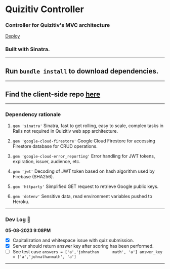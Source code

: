 # Quizitiv Controller
###  Controller for Quizitiv's MVC architecture 
[Deploy](https://quizitiv-controller.herokuapp.com/submit_answers)
### Built with Sinatra.
---
## Run `bundle install` to download dependencies. 
---
## Find the client-side repo [here](https://github.com/ryanmohamed/quizitiv)
---
### Dependency rationale
  1. `gem 'sinatra'`
    Sinatra, fast to get rolling, easy to scale, complex tasks in Rails not required in Quizitiv web app architecture.
  
  2. `gem 'google-cloud-firestore'`
    Google Cloud Firestore for accessing Firestore database for CRUD operations. 
    
  3. `gem 'google-cloud-error_reporting'`
    Error handling for JWT tokens, expiration, issuer, audience, etc.
  
  4. `gem 'jwt'`
    Decoding of JWT token based on hash algorithm used by Firebase (SHA256).
    
  5. `gem 'httparty'`
    Simplified GET request to retrieve Google public keys.
    
  6. `gem 'dotenv'`
    Sensitive data, read environment variables pushed to Heroku. 
--- 
### Dev Log 🚧
**05-08-2023 9:08PM**
  - [x] Capitalization and whitespace issue with quiz submission. 
  - [x] Server should return answer key after scoring has been performed. 
  - [ ] See test case ```answers = ['a','johnathan      math', 'a'] answer_key = ['a','johnathanmath', 'a']```
---
